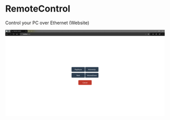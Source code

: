 # RemoteControl
Control your PC over Ethernet (Website)   
   
<img src="Website.jpg" alt="Screenshot" />
